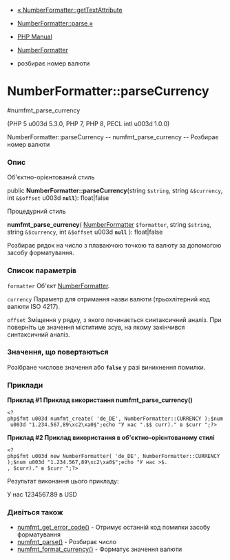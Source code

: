 - [«
NumberFormatter::getTextAttribute](numberformatter.gettextattribute.md)
- [NumberFormatter::parse »](numberformatter.parse.md)

- [PHP Manual](index.md)
- [NumberFormatter](class.numberformatter.md)
- розбирає номер валюти

# NumberFormatter::parseCurrency

#numfmt_parse_currency

(PHP 5 u003d 5.3.0, PHP 7, PHP 8, PECL intl u003d 1.0.0)

NumberFormatter::parseCurrency -- numfmt_parse_currency -- Розбирає
номер валюти

### Опис

Об'єктно-орієнтований стиль

public **NumberFormatter::parseCurrency**(string `$string`, string
`&$currency`, int `&$offset` u003d **`null`**): float\|false

Процедурний стиль

**numfmt_parse_currency**(
[NumberFormatter](class.numberformatter.md) `$formatter`,
string `$string`,
string `&$currency`,
int `&$offset` u003d **`null`**
): float\|false

Розбирає рядок на число з плаваючою точкою та валюту за допомогою засобу
форматування.

### Список параметрів

`formatter`
Об'єкт [NumberFormatter](class.numberformatter.md).

`currency`
Параметр для отримання назви валюти (трьохлітерний код валюти ISO
4217).

`offset`
Зміщення у рядку, з якого починається синтаксичний аналіз. При
поверніть це значення міститиме зсув, на якому закінчився
синтаксичний аналіз.

### Значення, що повертаються

Розібране числове значення або **`false`** у разі виникнення
помилки.

### Приклади

**Приклад #1 Приклад використання **numfmt_parse_currency()****

` <?php$fmt u003d numfmt_create( 'de_DE', NumberFormatter::CURRENCY );$num u003d "1.234.567,89\xc2\xa0$";echo "У нас ".$$ curr)." в $curr
";?> `

**Приклад #2 Приклад використання в об'єктно-орієнтованому стилі**

` <?php$fmt u003d new NumberFormatter( 'de_DE', NumberFormatter::CURRENCY );$num u003d "1.234.567,89\xc2\xa0$";echo "У нас >$. , $curr)." в $curr
";?> `

Результат виконання цього прикладу:

У нас 1234567.89 в USD

### Дивіться також

- [numfmt_get_error_code()](numberformatter.geterrorcode.md) -
Отримує останній код помилки засобу форматування
- [numfmt_parse()](numberformatter.parse.md) - Розбирає число
- [numfmt_format_currency()](numberformatter.formatcurrency.md) -
Форматує значення валюти
